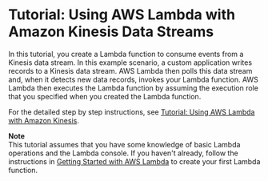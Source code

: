 # Tutorial: Using AWS Lambda with Amazon Kinesis Data Streams<a name="tutorial-stock-data-lambda"></a>

In this tutorial, you create a Lambda function to consume events from a Kinesis data stream\. In this example scenario, a custom application writes records to a Kinesis data stream\. AWS Lambda then polls this data stream and, when it detects new data records, invokes your Lambda function\. AWS Lambda then executes the Lambda function by assuming the execution role that you specified when you created the Lambda function\.

For the detailed step by step instructions, see [Tutorial: Using AWS Lambda with Amazon Kinesis](https://docs.aws.amazon.com/lambda/latest/dg/with-kinesis-example.html)\. 

**Note**  
This tutorial assumes that you have some knowledge of basic Lambda operations and the Lambda console\. If you haven't already, follow the instructions in [Getting Started with AWS Lambda](https://docs.aws.amazon.com/lambda/latest/dg/getting-started.html) to create your first Lambda function\.